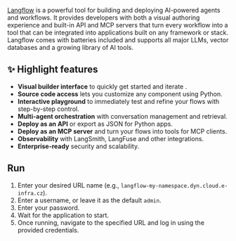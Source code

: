 [Langflow](https://langflow.org) is a powerful tool for building and deploying AI-powered agents and workflows. It provides developers with both a visual authoring experience and built-in API and MCP servers that turn every workflow into a tool that can be integrated into applications built on any framework or stack. Langflow comes with batteries included and supports all major LLMs, vector databases and a growing library of AI tools.

## ✨ Highlight features

- **Visual builder interface** to quickly get started and iterate .
- **Source code access** lets you customize any component using Python.
- **Interactive playground** to immediately test and refine your flows with step-by-step control.
- **Multi-agent orchestration** with conversation management and retrieval.
- **Deploy as an API** or export as JSON for Python apps.
- **Deploy as an MCP server** and turn your flows into tools for MCP clients.
- **Observability** with LangSmith, LangFuse and other integrations.
- **Enterprise-ready** security and scalability.

## Run

1. Enter your desired URL name (e.g., `langflow-my-namespace.dyn.cloud.e-infra.cz`).
2. Enter a username, or leave it as the default `admin`.
3. Enter your password.
4. Wait for the application to start.
5. Once running, navigate to the specified URL and log in using the provided credentials.
